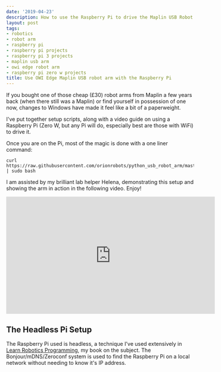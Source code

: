 ```yaml
---
date: '2019-04-23'
description: How to use the Raspberry Pi to drive the Maplin USB Robot Arm
layout: post
tags:
- robotics
- robot arm
- raspberry pi
- raspberry pi projects
- raspberry pi 3 projects
- maplin usb arm
- owi edge robot arm
- raspberry pi zero w projects
title: Use OWI Edge Maplin USB robot arm with the Raspberry Pi
---
```

If you bought one of those cheap (£30) robot arms from Maplin a few years back (when there still was a Maplin) or find yourself in possession of one now, changes to Windows have made it feel like a bit of a paperweight.

I've put together setup scripts, along with a video guide on using a Raspberry Pi (Zero W, but any Pi will do, especially best are those with WiFi) to drive it.

Once you are on the Pi, most of the magic is done with a one liner command:

    curl https://raw.githubusercontent.com/orionrobots/python_usb_robot_arm/master/setup_arm.sh | sudo bash

I am assisted by my brilliant lab helper Helena, demonstrating this setup and showing the arm in action in the following video. Enjoy!

<div class="embed-responsive embed-responsive-16by9">
<iframe width="560" height="315" src="https://www.youtube.com/embed/MQ6MhoB3PEU" frameborder="0" allowfullscreen="True"></iframe>
</div>

## The Headless Pi Setup

The Raspberry Pi used is headless, a technique I've used extensively in [Learn Robotics Programming](https://amzn.to/2RZqPIy), my book on the subject. The Bonjour/mDNS/Zeroconf system is used to find the Raspberry Pi on a local network without needing to know it's IP address.
